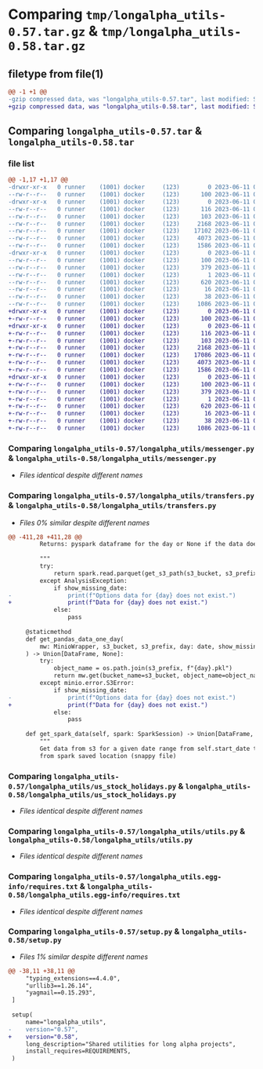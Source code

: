 # Comparing `tmp/longalpha_utils-0.57.tar.gz` & `tmp/longalpha_utils-0.58.tar.gz`

## filetype from file(1)

```diff
@@ -1 +1 @@
-gzip compressed data, was "longalpha_utils-0.57.tar", last modified: Sun Jun 11 03:30:37 2023, max compression
+gzip compressed data, was "longalpha_utils-0.58.tar", last modified: Sun Jun 11 03:59:54 2023, max compression
```

## Comparing `longalpha_utils-0.57.tar` & `longalpha_utils-0.58.tar`

### file list

```diff
@@ -1,17 +1,17 @@
-drwxr-xr-x   0 runner    (1001) docker     (123)        0 2023-06-11 03:30:37.522178 longalpha_utils-0.57/
--rw-r--r--   0 runner    (1001) docker     (123)      100 2023-06-11 03:30:37.522178 longalpha_utils-0.57/PKG-INFO
-drwxr-xr-x   0 runner    (1001) docker     (123)        0 2023-06-11 03:30:37.518178 longalpha_utils-0.57/longalpha_utils/
--rw-r--r--   0 runner    (1001) docker     (123)      116 2023-06-11 03:30:27.000000 longalpha_utils-0.57/longalpha_utils/__init__.py
--rw-r--r--   0 runner    (1001) docker     (123)      103 2023-06-11 03:30:27.000000 longalpha_utils-0.57/longalpha_utils/constants.py
--rw-r--r--   0 runner    (1001) docker     (123)     2168 2023-06-11 03:30:27.000000 longalpha_utils-0.57/longalpha_utils/messenger.py
--rw-r--r--   0 runner    (1001) docker     (123)    17102 2023-06-11 03:30:27.000000 longalpha_utils-0.57/longalpha_utils/transfers.py
--rw-r--r--   0 runner    (1001) docker     (123)     4073 2023-06-11 03:30:27.000000 longalpha_utils-0.57/longalpha_utils/us_stock_holidays.py
--rw-r--r--   0 runner    (1001) docker     (123)     1586 2023-06-11 03:30:27.000000 longalpha_utils-0.57/longalpha_utils/utils.py
-drwxr-xr-x   0 runner    (1001) docker     (123)        0 2023-06-11 03:30:37.522178 longalpha_utils-0.57/longalpha_utils.egg-info/
--rw-r--r--   0 runner    (1001) docker     (123)      100 2023-06-11 03:30:37.000000 longalpha_utils-0.57/longalpha_utils.egg-info/PKG-INFO
--rw-r--r--   0 runner    (1001) docker     (123)      379 2023-06-11 03:30:37.000000 longalpha_utils-0.57/longalpha_utils.egg-info/SOURCES.txt
--rw-r--r--   0 runner    (1001) docker     (123)        1 2023-06-11 03:30:37.000000 longalpha_utils-0.57/longalpha_utils.egg-info/dependency_links.txt
--rw-r--r--   0 runner    (1001) docker     (123)      620 2023-06-11 03:30:37.000000 longalpha_utils-0.57/longalpha_utils.egg-info/requires.txt
--rw-r--r--   0 runner    (1001) docker     (123)       16 2023-06-11 03:30:37.000000 longalpha_utils-0.57/longalpha_utils.egg-info/top_level.txt
--rw-r--r--   0 runner    (1001) docker     (123)       38 2023-06-11 03:30:37.522178 longalpha_utils-0.57/setup.cfg
--rw-r--r--   0 runner    (1001) docker     (123)     1086 2023-06-11 03:30:27.000000 longalpha_utils-0.57/setup.py
+drwxr-xr-x   0 runner    (1001) docker     (123)        0 2023-06-11 03:59:54.310248 longalpha_utils-0.58/
+-rw-r--r--   0 runner    (1001) docker     (123)      100 2023-06-11 03:59:54.310248 longalpha_utils-0.58/PKG-INFO
+drwxr-xr-x   0 runner    (1001) docker     (123)        0 2023-06-11 03:59:54.310248 longalpha_utils-0.58/longalpha_utils/
+-rw-r--r--   0 runner    (1001) docker     (123)      116 2023-06-11 03:59:44.000000 longalpha_utils-0.58/longalpha_utils/__init__.py
+-rw-r--r--   0 runner    (1001) docker     (123)      103 2023-06-11 03:59:44.000000 longalpha_utils-0.58/longalpha_utils/constants.py
+-rw-r--r--   0 runner    (1001) docker     (123)     2168 2023-06-11 03:59:44.000000 longalpha_utils-0.58/longalpha_utils/messenger.py
+-rw-r--r--   0 runner    (1001) docker     (123)    17086 2023-06-11 03:59:44.000000 longalpha_utils-0.58/longalpha_utils/transfers.py
+-rw-r--r--   0 runner    (1001) docker     (123)     4073 2023-06-11 03:59:44.000000 longalpha_utils-0.58/longalpha_utils/us_stock_holidays.py
+-rw-r--r--   0 runner    (1001) docker     (123)     1586 2023-06-11 03:59:44.000000 longalpha_utils-0.58/longalpha_utils/utils.py
+drwxr-xr-x   0 runner    (1001) docker     (123)        0 2023-06-11 03:59:54.310248 longalpha_utils-0.58/longalpha_utils.egg-info/
+-rw-r--r--   0 runner    (1001) docker     (123)      100 2023-06-11 03:59:54.000000 longalpha_utils-0.58/longalpha_utils.egg-info/PKG-INFO
+-rw-r--r--   0 runner    (1001) docker     (123)      379 2023-06-11 03:59:54.000000 longalpha_utils-0.58/longalpha_utils.egg-info/SOURCES.txt
+-rw-r--r--   0 runner    (1001) docker     (123)        1 2023-06-11 03:59:54.000000 longalpha_utils-0.58/longalpha_utils.egg-info/dependency_links.txt
+-rw-r--r--   0 runner    (1001) docker     (123)      620 2023-06-11 03:59:54.000000 longalpha_utils-0.58/longalpha_utils.egg-info/requires.txt
+-rw-r--r--   0 runner    (1001) docker     (123)       16 2023-06-11 03:59:54.000000 longalpha_utils-0.58/longalpha_utils.egg-info/top_level.txt
+-rw-r--r--   0 runner    (1001) docker     (123)       38 2023-06-11 03:59:54.310248 longalpha_utils-0.58/setup.cfg
+-rw-r--r--   0 runner    (1001) docker     (123)     1086 2023-06-11 03:59:44.000000 longalpha_utils-0.58/setup.py
```

### Comparing `longalpha_utils-0.57/longalpha_utils/messenger.py` & `longalpha_utils-0.58/longalpha_utils/messenger.py`

 * *Files identical despite different names*

### Comparing `longalpha_utils-0.57/longalpha_utils/transfers.py` & `longalpha_utils-0.58/longalpha_utils/transfers.py`

 * *Files 0% similar despite different names*

```diff
@@ -411,28 +411,28 @@
         Returns: pyspark dataframe for the day or None if the data does not exist
 
         """
         try:
             return spark.read.parquet(get_s3_path(s3_bucket, s3_prefix, day))
         except AnalysisException:
             if show_missing_date:
-                print(f"Options data for {day} does not exist.")
+                print(f"Data for {day} does not exist.")
             else:
                 pass
 
     @staticmethod
     def get_pandas_data_one_day(
         mw: MinioWrapper, s3_bucket, s3_prefix, day: date, show_missing_date: bool = True
     ) -> Union[DataFrame, None]:
         try:
             object_name = os.path.join(s3_prefix, f"{day}.pkl")
             return mw.get(bucket_name=s3_bucket, object_name=object_name, from_pickle=True)
         except minio.error.S3Error:
             if show_missing_date:
-                print(f"Options data for {day} does not exist.")
+                print(f"Data for {day} does not exist.")
             else:
                 pass
 
     def get_spark_data(self, spark: SparkSession) -> Union[DataFrame, None]:
         """
         Get data from s3 for a given date range from self.start_date to self.end_date. Note this only gets data
         from spark saved location (snappy file)
```

### Comparing `longalpha_utils-0.57/longalpha_utils/us_stock_holidays.py` & `longalpha_utils-0.58/longalpha_utils/us_stock_holidays.py`

 * *Files identical despite different names*

### Comparing `longalpha_utils-0.57/longalpha_utils/utils.py` & `longalpha_utils-0.58/longalpha_utils/utils.py`

 * *Files identical despite different names*

### Comparing `longalpha_utils-0.57/longalpha_utils.egg-info/requires.txt` & `longalpha_utils-0.58/longalpha_utils.egg-info/requires.txt`

 * *Files identical despite different names*

### Comparing `longalpha_utils-0.57/setup.py` & `longalpha_utils-0.58/setup.py`

 * *Files 1% similar despite different names*

```diff
@@ -38,11 +38,11 @@
     "typing_extensions==4.4.0",
     "urllib3==1.26.14",
     "yagmail==0.15.293",
 ]
 
 setup(
     name="longalpha_utils",
-    version="0.57",
+    version="0.58",
     long_description="Shared utilities for long alpha projects",
     install_requires=REQUIREMENTS,
 )
```

